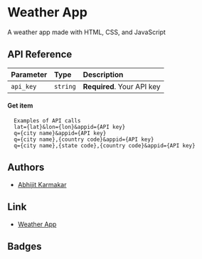 # Weather App 

A weather app made with HTML, CSS, and JavaScript


## API Reference



| Parameter | Type     | Description                |
| :-------- | :------- | :------------------------- |
| `api_key` | `string` | **Required**. Your API key |

#### Get item

```http
  Examples of API calls
  lat={lat}&lon={lon}&appid={API key}
  q={city name}&appid={API key}
  q={city name},{country code}&appid={API key}
  q={city name},{state code},{country code}&appid={API key}
```



## Authors

- [Abhijit Karmakar](https://github.com/Abhijit47)

## Link

- [Weather App](http://weather-app-n-info.netlify.com)


## Badges
